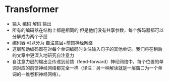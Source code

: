 # Transformer

- 输入 编码 解码 输出
- 所有的编码器在结构上都是相同的 但是他们没有共享参数，每个解码器都可以分解成为两个子层
- 编码器 可以分为 自注意层+前馈神经网络
- 这层帮助编码器在对每个单词编码时关注输入句子的其他单词。我们将在稍后的文章中更深入地研究自注意力
- 自注意力层的输出会传递到前馈（feed-forward）神经网络中。每个位置的单词对应的前馈神经网络都完全一样（译注：另一种解读就是一层窗口为一个单词的一维卷积神经网络）。



